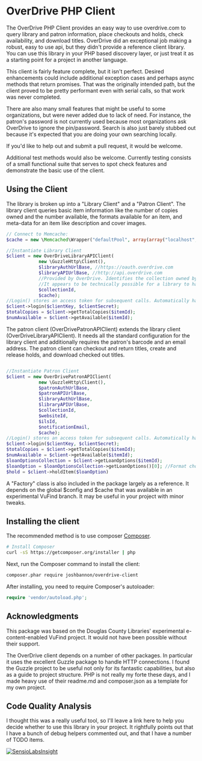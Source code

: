 OverDrive PHP Client
=======================

The OverDrive PHP Client provides an easy way to use overdrive.com to query library and patron information, place checkouts and holds, check availability, and download titles. OverDrive did an exceptional job making a robust, easy to use api, but they didn't provide a reference client library. You can use this library in your PHP based discovery layer, or just treat it as a starting point for a project in another language.

This client is fairly feature complete, but it isn't perfect. Desired enhancements could include additional exception cases and perhaps async methods that return promises. That was the originally intended path, but the client proved to be pretty performant even with serial calls, so that work was never completed. 

There are also many small features that might be useful to some organizations, but were never added due to lack of need. For instance, the patron's password is not currently used because most organizations ask OverDrive to ignore the pin/password. Search is also just barely stubbed out because it's expected that you are doing your own searching locally. 

If you'd like to help out and submit a pull request, it would be welcome. 

Additional test methods would also be welcome. Currently testing consists of a small functional suite that serves to spot check features and demonstrate the basic use of the client.

## Using the Client
The library is broken up into a "Library Client" and a "Patron Client". The library client queries basic item information like the number of copies owned and the number available, the formats available for an item, and meta-data for an item like description and cover images.
```php
// Connect to Memcache:
$cache = new \Memcached\Wrapper("defaultPool", array(array("localhost", 11211)));

//Instantiate Library Client            
$client = new OverDriveLibraryAPIClient(
            new \GuzzleHttp\Client(),
            $libraryAuthUrlBase, //https://oauth.overdrive.com
            $libraryAPIUrlBase, //http://api.overdrive.com
            //Provided by OverDrive. Identifies the collection owned by the library. 
            //It appears to be technically possible for a library to have more than one collection with OverDrive.
            $collectionId, 
            $cache);
//Login() stores an access token for subsequent calls. Automatically handles timeout.
$client->login($clientKey, $clientSecret);
$totalCopies = $client->getTotalCopies($itemId);
$numAvailable = $client->getAvailable($itemId);
```

The patron client (OverDrivePatronAPIClient) extends the library client (OverDriveLibraryAPIClient). It needs all the standard configuration for the library client and additionally requires the patron's barcode and an email address. The patron client can checkout and return titles, create and release holds, and download checked out titles.

```php

//Instantiate Patron Client            
$client = new OverDrivePatronAPIClient(
            new \GuzzleHttp\Client(),
            $patronAuthUrlBase,
            $patronAPIUrlBase,
            $libraryAuthUrlBase,
            $libraryAPIUrlBase,
            $collectionId,
            $websiteId,
            $ilsId,
            $notificationEmail,
            $cache);
//Login() stores an access token for subsequent calls. Automatically handles timeout.
$client->login($clientKey, $clientSecret);
$totalCopies = $client->getTotalCopies($itemId);
$numAvailable = $client->getAvailable($itemId);
$loanOptionsCollection = $client->getLoanOptions($itemId);
$loanOption = $loanOptionsCollection->getLoanOptions()[0]; //Format choice is unimportant for holds. Just take the first
$hold = $client->holdItem($loanOption)
```

A "Factory" class is also included in the package largely as a reference. It depends on the global $config and $cache that was available in an experimental VuFind branch. It may be useful in your project with minor tweaks.

## Installing the client

The recommended method is to use composer
[Composer](http://getcomposer.org). 

```bash
# Install Composer
curl -sS https://getcomposer.org/installer | php
```

Next, run the Composer command to install the client:

```bash
composer.phar require joshbannon/overdrive-client
```

After installing, you need to require Composer's autoloader:

```php
require 'vendor/autoload.php';
```

## Acknowledgments
This package was based on the Douglas County Libraries' experimental e-content-enabled VuFind project. It would not have been possible without their support.

The OverDrive client depends on a number of other packages. In particular it uses the excellent Guzzle package to handle HTTP connections. I found the Guzzle project to be useful not only for its fantastic capabilities, but also as a guide to project structure. PHP is not really my forte these days, and I made heavy use of their readme.md and composer.json as a template for my own project.

## Code Quality Analysis
I thought this was a really useful tool, so I'll leave a link here to help you decide whether to use this library in your project. It rightfully points out that I have a bunch of debug helpers commented out, and that I have a number of TODO items.

[![SensioLabsInsight](https://insight.sensiolabs.com/projects/db29c25a-3267-4c29-9637-3a3e0aefb421/mini.png)](https://insight.sensiolabs.com/projects/db29c25a-3267-4c29-9637-3a3e0aefb421)